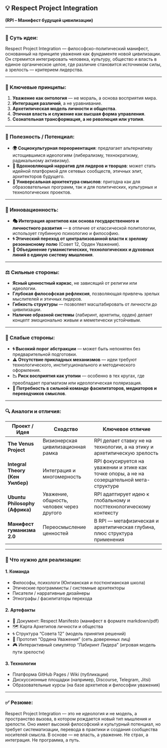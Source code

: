 ## 💡 Respect Project Integration  
**(RPI – Манифест будущей цивилизации)**

---

### 🧭 Суть идеи:

Respect Project Integration — философско-политический манифест, основанный на принципе уважения как фундаменте новой цивилизации. Он стремится интегрировать человека, культуру, общество и власть в единое органическое целое, где различие становится источником силы, а зрелость — критерием лидерства.

---

### 📌 Ключевые принципы:

1. **Уважение как онтология** — не мораль, а основа восприятия мира.
2. **Интеграция различий**, а не уравнивание.
3. **Архетипическая модель личности и общества**.
4. **Этичная власть и служение как высшая форма управления**.
5. **Сознательная трансформация, а не революция или утопия**.

---

### 🧠 Полезность / Потенциал:

- **🌍 Социокультурная переориентация**: предлагает альтернативу истощившимся идеологиям (либерализму, технократизму, радикальному активизму).
- **💬 Вдохновляющий нарратив для лидеров и творцов**: может стать идейной платформой для сетевых сообществ, этичных элит, архитекторов будущего.
- **🧱 Универсальная архитектура смыслов**: пригодна как для образовательных программ, так и для политических, культурных и технологических проектов.

---

### 🔬 Инновационность:

- **🎭 Интеграция архетипов как основа государственного и личностного развития** — в отличие от классической политологии, использует глубинную психологию и философию.
- **🌀 Этический переход от централизованной власти к зрелому резонансному полю** (Совет 12, Орден Уважения).
- **📖 Объединение гуманистических, технологических и духовных линий в единую систему мышления**.

---

### ⚖️ Сильные стороны:

- **Ясный ценностный каркас**, не зависящий от религии или идеологии.
- **Глубокая философская рефлексия**, позволяющая привлечь зрелых мыслителей и этичных лидеров.
- **Гибкость структуры** — позволяет масштабировать от личности до цивилизации.
- **Наличие образной системы** (лабиринт, архетипы, орден) делает концепт эмоционально живым и меметически устойчивым.

---

### 🧱 Слабые стороны:

- **🌀 Высокий порог абстракции** — может быть непонятен без предварительной подготовки.
- **⚠️ Отсутствие прикладных механизмов** — идеи требуют технологического, институционального и методического оформления.
- **📉 Риск восприятия как утопии** — особенно в тех кругах, где преобладает прагматизм или идеологическая поляризация.
- **🧩 Потребность в сильной команде фасилитаторов, медиаторов и переводчиков смыслов**.

---

### 🔍 Аналоги и отличия:

| Проект / Идея | Сходство | Ключевое отличие |
|---------------|----------|------------------|
| **The Venus Project** | Визионерская цивилизационная рамка | RPI делает ставку не на технологии, а на этику и архетипическую зрелость |
| **Integral Theory (Кен Уилбер)** | Интеграция и многомерность | RPI фокусируется на уважении и этике как точке опоры, а не на созерцательной мета-структуре |
| **Ubuntu Philosophy (Африка)** | Уважение, общность, человек через другого | RPI адаптирует идею к глобальному и посттехнологическому контексту |
| **Манифест гуманизма 2.0** | Переосмысление ценностей | В RPI — метафизическая и архетипическая глубина, плюс структура применения |

---

### 🧩 Что нужно для реализации:

#### 1. **Команда**
- Философы, психологи (Юнгианская и постюнгианская школа)
- Этические программисты / системные архитекторы
- Писатели / нарративные дизайнеры
- Этнографы / фасилитаторы перехода

#### 2. **Артефакты**
- 📘 Документ: Respect Manifesto (манифест в формате markdown/pdf)
- 🗺 Карта Архетипов личности и общества
- 🌀 Структура “Совета 12” (модель принятия решений)
- 🧱 Прототип “Ордена Уважения” (сеть доверенных лиц)
- 🎮 Интерактивный симулятор “Лабиринт Лидера” (игровая модель пути зрелости)

#### 3. **Технологии**
- Платформа GitHub Pages / Wiki (публикации)
- Дискуссионные площадки (например, Discourse, Telegram, Jitsi)
- Образовательные курсы (на базе архетипов и философии уважения)

---


### ✅ Резюме:

Respect Project Integration — это не идеология и не модель, а пространство вызова, в котором рождается новый тип мышления и зрелости. Оно имеет высокий философский и культурный потенциал, но требует систематизации, перевода в практики и создания сообщества носителей смысла. В основе — не власть, а уважение. Не страх, а интеграция. Не программа, а путь.
